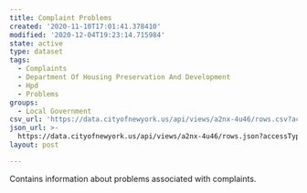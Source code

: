 ```yaml
---
title: Complaint Problems
created: '2020-11-10T17:01:41.378410'
modified: '2020-12-04T19:23:14.715984'
state: active
type: dataset
tags:
  - Complaints
  - Department Of Housing Preservation And Development
  - Hpd
  - Problems
groups:
  - Local Government
csv_url: 'https://data.cityofnewyork.us/api/views/a2nx-4u46/rows.csv?accessType=DOWNLOAD'
json_url: >-
  https://data.cityofnewyork.us/api/views/a2nx-4u46/rows.json?accessType=DOWNLOAD
layout: post

---
```

Contains information about problems associated with complaints.

